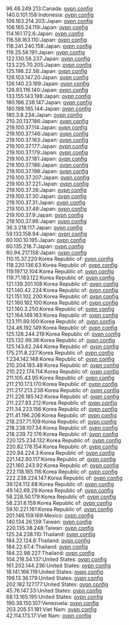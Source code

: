 96.48.249.213:Canada: [ovpn config](vpn/96_48_249_213.ovpn)  
140.0.101.158:Indonesia: [ovpn config](vpn/140_0_101_158.ovpn)  
106.163.214.203:Japan: [ovpn config](vpn/106_163_214_203.ovpn)  
106.165.24.119:Japan: [ovpn config](vpn/106_165_24_119.ovpn)  
114.161.172.6:Japan: [ovpn config](vpn/114_161_172_6.ovpn)  
116.58.163.110:Japan: [ovpn config](vpn/116_58_163_110.ovpn)  
118.241.240.158:Japan: [ovpn config](vpn/118_241_240_158.ovpn)  
119.25.58.191:Japan: [ovpn config](vpn/119_25_58_191.ovpn)  
122.130.58.237:Japan: [ovpn config](vpn/122_130_58_237.ovpn)  
123.225.70.205:Japan: [ovpn config](vpn/123_225_70_205.ovpn)  
125.198.22.58:Japan: [ovpn config](vpn/125_198_22_58.ovpn)  
126.103.147.20:Japan: [ovpn config](vpn/126_103_147_20.ovpn)  
126.140.23.169:Japan: [ovpn config](vpn/126_140_23_169.ovpn)  
126.93.116.140:Japan: [ovpn config](vpn/126_93_116_140.ovpn)  
133.155.143.198:Japan: [ovpn config](vpn/133_155_143_198.ovpn)  
180.196.238.147:Japan: [ovpn config](vpn/180_196_238_147.ovpn)  
180.198.185.144:Japan: [ovpn config](vpn/180_198_185_144.ovpn)  
180.3.8.234:Japan: [ovpn config](vpn/180_3_8_234.ovpn)  
210.20.137.186:Japan: [ovpn config](vpn/210_20_137_186.ovpn)  
219.100.37.114:Japan: [ovpn config](vpn/219_100_37_114.ovpn)  
219.100.37.146:Japan: [ovpn config](vpn/219_100_37_146.ovpn)  
219.100.37.163:Japan: [ovpn config](vpn/219_100_37_163.ovpn)  
219.100.37.177:Japan: [ovpn config](vpn/219_100_37_177.ovpn)  
219.100.37.179:Japan: [ovpn config](vpn/219_100_37_179.ovpn)  
219.100.37.181:Japan: [ovpn config](vpn/219_100_37_181.ovpn)  
219.100.37.186:Japan: [ovpn config](vpn/219_100_37_186.ovpn)  
219.100.37.198:Japan: [ovpn config](vpn/219_100_37_198.ovpn)  
219.100.37.207:Japan: [ovpn config](vpn/219_100_37_207.ovpn)  
219.100.37.221:Japan: [ovpn config](vpn/219_100_37_221.ovpn)  
219.100.37.26:Japan: [ovpn config](vpn/219_100_37_26.ovpn)  
219.100.37.30:Japan: [ovpn config](vpn/219_100_37_30.ovpn)  
219.100.37.31:Japan: [ovpn config](vpn/219_100_37_31.ovpn)  
219.100.37.49:Japan: [ovpn config](vpn/219_100_37_49.ovpn)  
219.100.37.9:Japan: [ovpn config](vpn/219_100_37_9.ovpn)  
219.100.37.98:Japan: [ovpn config](vpn/219_100_37_98.ovpn)  
36.3.218.117:Japan: [ovpn config](vpn/36_3_218_117.ovpn)  
59.133.158.94:Japan: [ovpn config](vpn/59_133_158_94.ovpn)  
60.100.10.195:Japan: [ovpn config](vpn/60_100_10_195.ovpn)  
60.135.218.7:Japan: [ovpn config](vpn/60_135_218_7.ovpn)  
60.94.217.158:Japan: [ovpn config](vpn/60_94_217_158.ovpn)  
110.15.37.220:Korea Republic of: [ovpn config](vpn/110_15_37_220.ovpn)  
118.220.136.63:Korea Republic of: [ovpn config](vpn/118_220_136_63.ovpn)  
119.197.12.104:Korea Republic of: [ovpn config](vpn/119_197_12_104.ovpn)  
119.71.183.122:Korea Republic of: [ovpn config](vpn/119_71_183_122.ovpn)  
121.139.201.108:Korea Republic of: [ovpn config](vpn/121_139_201_108.ovpn)  
121.140.42.224:Korea Republic of: [ovpn config](vpn/121_140_42_224.ovpn)  
121.151.102.200:Korea Republic of: [ovpn config](vpn/121_151_102_200.ovpn)  
121.160.182.100:Korea Republic of: [ovpn config](vpn/121_160_182_100.ovpn)  
121.160.3.250:Korea Republic of: [ovpn config](vpn/121_160_3_250.ovpn)  
121.164.149.163:Korea Republic of: [ovpn config](vpn/121_164_149_163.ovpn)  
123.111.89.100:Korea Republic of: [ovpn config](vpn/123_111_89_100.ovpn)  
124.46.192.149:Korea Republic of: [ovpn config](vpn/124_46_192_149.ovpn)  
125.128.244.219:Korea Republic of: [ovpn config](vpn/125_128_244_219.ovpn)  
125.132.99.38:Korea Republic of: [ovpn config](vpn/125_132_99_38.ovpn)  
125.143.62.244:Korea Republic of: [ovpn config](vpn/125_143_62_244.ovpn)  
175.211.8.227:Korea Republic of: [ovpn config](vpn/175_211_8_227.ovpn)  
1.234.142.148:Korea Republic of: [ovpn config](vpn/1_234_142_148.ovpn)  
210.204.183.48:Korea Republic of: [ovpn config](vpn/210_204_183_48.ovpn)  
210.222.174.114:Korea Republic of: [ovpn config](vpn/210_222_174_114.ovpn)  
211.105.43.95:Korea Republic of: [ovpn config](vpn/211_105_43_95.ovpn)  
211.210.173.170:Korea Republic of: [ovpn config](vpn/211_210_173_170.ovpn)  
211.217.213.238:Korea Republic of: [ovpn config](vpn/211_217_213_238.ovpn)  
211.226.185.142:Korea Republic of: [ovpn config](vpn/211_226_185_142.ovpn)  
211.227.93.212:Korea Republic of: [ovpn config](vpn/211_227_93_212.ovpn)  
211.34.223.156:Korea Republic of: [ovpn config](vpn/211_34_223_156.ovpn)  
211.41.196.206:Korea Republic of: [ovpn config](vpn/211_41_196_206.ovpn)  
218.237.71.109:Korea Republic of: [ovpn config](vpn/218_237_71_109.ovpn)  
218.238.107.34:Korea Republic of: [ovpn config](vpn/218_238_107_34.ovpn)  
218.239.72.176:Korea Republic of: [ovpn config](vpn/218_239_72_176.ovpn)  
220.125.234.132:Korea Republic of: [ovpn config](vpn/220_125_234_132.ovpn)  
220.82.176.154:Korea Republic of: [ovpn config](vpn/220_82_176_154.ovpn)  
220.94.224.3:Korea Republic of: [ovpn config](vpn/220_94_224_3.ovpn)  
221.142.80.117:Korea Republic of: [ovpn config](vpn/221_142_80_117.ovpn)  
221.160.243.92:Korea Republic of: [ovpn config](vpn/221_160_243_92.ovpn)  
222.118.165.116:Korea Republic of: [ovpn config](vpn/222_118_165_116.ovpn)  
222.238.224.147:Korea Republic of: [ovpn config](vpn/222_238_224_147.ovpn)  
39.124.112.68:Korea Republic of: [ovpn config](vpn/39_124_112_68.ovpn)  
49.142.69.29:Korea Republic of: [ovpn config](vpn/49_142_69_29.ovpn)  
58.228.50.179:Korea Republic of: [ovpn config](vpn/58_228_50_179.ovpn)  
58.231.6.159:Korea Republic of: [ovpn config](vpn/58_231_6_159.ovpn)  
59.10.221.161:Korea Republic of: [ovpn config](vpn/59_10_221_161.ovpn)  
201.146.159.169:Mexico: [ovpn config](vpn/201_146_159_169.ovpn)  
140.134.26.139:Taiwan: [ovpn config](vpn/140_134_26_139.ovpn)  
220.135.38.248:Taiwan: [ovpn config](vpn/220_135_38_248.ovpn)  
125.24.238.110:Thailand: [ovpn config](vpn/125_24_238_110.ovpn)  
184.22.124.6:Thailand: [ovpn config](vpn/184_22_124_6.ovpn)  
184.22.67.4:Thailand: [ovpn config](vpn/184_22_67_4.ovpn)  
184.22.98.227:Thailand: [ovpn config](vpn/184_22_98_227.ovpn)  
104.218.54.137:United States: [ovpn config](vpn/104_218_54_137.ovpn)  
161.202.144.236:United States: [ovpn config](vpn/161_202_144_236.ovpn)  
18.141.166.119:United States: [ovpn config](vpn/18_141_166_119.ovpn)  
198.13.36.179:United States: [ovpn config](vpn/198_13_36_179.ovpn)  
202.182.127.177:United States: [ovpn config](vpn/202_182_127_177.ovpn)  
45.76.147.33:United States: [ovpn config](vpn/45_76_147_33.ovpn)  
68.13.165.195:United States: [ovpn config](vpn/68_13_165_195.ovpn)  
190.38.150.107:Venezuela: [ovpn config](vpn/190_38_150_107.ovpn)  
203.205.51.181:Viet Nam: [ovpn config](vpn/203_205_51_181.ovpn)  
42.114.173.17:Viet Nam: [ovpn config](vpn/42_114_173_17.ovpn)  
